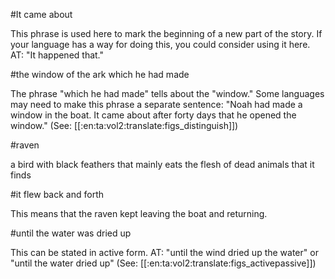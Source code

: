 #It came about

This phrase is used here to mark the beginning of a new part of the story. If your language has a way for doing this, you could consider using it here. AT: "It happened that."

#the window of the ark which he had made

The phrase "which he had made" tells about the "window." Some languages may need to make this phrase a separate sentence: "Noah had made a window in the boat. It came about after forty days that he opened the window." (See: [[:en:ta:vol2:translate:figs_distinguish]])

#raven

a bird with black feathers that mainly eats the flesh of dead animals that it finds

#it flew back and forth

This means that the raven kept leaving the boat and returning.

#until the water was dried up

This can be stated in active form. AT: "until the wind dried up the water" or "until the water dried up" (See: [[:en:ta:vol2:translate:figs_activepassive]])